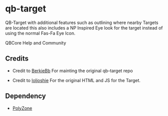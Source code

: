 # qb-target

QB-Target with additional features such as outlining where nearby Targets are located this also includes a NP Inspired Eye look for the target instead of using the normal Fas-Fa Eye Icon.

QBCore Help and Community

## Credits

* Credit to [BerkieBb](https://github.com/BerkieBb/qb-target) For mainting the original qb-target repo

* Credit to [loljoshie](https://discord.gg/ljlabs) For the original HTML and JS for the Target.

## Dependency
* [PolyZone](https://github.com/mkafrin/PolyZone)
